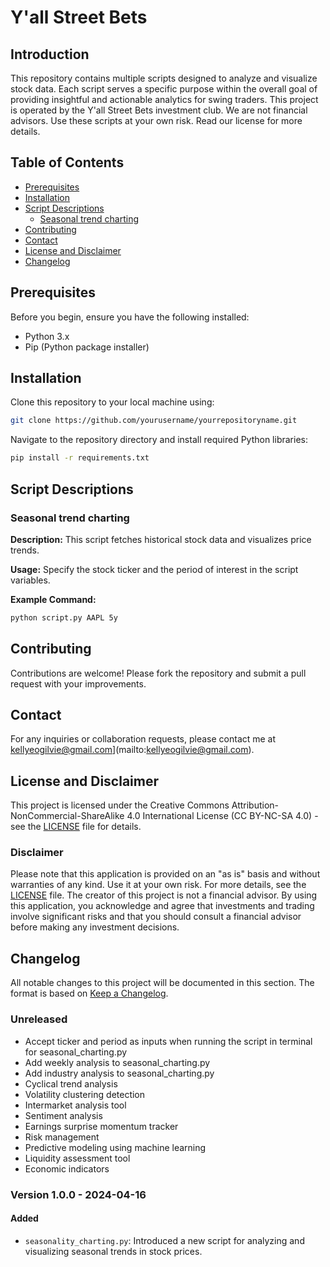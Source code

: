 # Y'all Street Bets

## Introduction

This repository contains multiple scripts designed to analyze and visualize stock data. Each script serves a specific purpose within the overall goal of providing insightful and actionable analytics for swing traders. This project is operated by the Y'all Street Bets investment club. We are not financial advisors. Use these scripts at your own risk. Read our license for more details.

## Table of Contents

- [Prerequisites](#prerequisites)
- [Installation](#installation)
- [Script Descriptions](#script-descriptions)
  - [Seasonal trend charting](#seasonal-trend-charting)
- [Contributing](#contributing)
- [Contact](#contact)
- [License and Disclaimer](#license-and-disclaimer)
- [Changelog](#changelog)

## Prerequisites

Before you begin, ensure you have the following installed:
- Python 3.x
- Pip (Python package installer)

## Installation

Clone this repository to your local machine using:
```bash
git clone https://github.com/yourusername/yourrepositoryname.git
```
Navigate to the repository directory and install required Python libraries:
```bash
pip install -r requirements.txt
```

## Script Descriptions

### Seasonal trend charting

**Description:** This script fetches historical stock data and visualizes price trends.

**Usage:** Specify the stock ticker and the period of interest in the script variables.

**Example Command:**
```bash
python script.py AAPL 5y
```

## Contributing

Contributions are welcome! Please fork the repository and submit a pull request with your improvements.

## Contact

For any inquiries or collaboration requests, please contact me at kellyeogilvie@gmail.com](mailto:kellyeogilvie@gmail.com).

## License and Disclaimer
This project is licensed under the Creative Commons Attribution-NonCommercial-ShareAlike 4.0 International License (CC BY-NC-SA 4.0) - see the [LICENSE](LICENSE) file for details.

### Disclaimer
Please note that this application is provided on an "as is" basis and without warranties of any kind. Use it at your own risk. For more details, see the [LICENSE](LICENSE) file.
The creator of this project is not a financial advisor. By using this application, you acknowledge and agree that investments and trading involve significant risks and that you should consult a financial advisor before making any investment decisions.

## Changelog

All notable changes to this project will be documented in this section. The format is based on [Keep a Changelog](https://keepachangelog.com/).

### Unreleased
- Accept ticker and period as inputs when running the script in terminal for seasonal_charting.py
- Add weekly analysis to seasonal_charting.py
- Add industry analysis to seasonal_charting.py
- Cyclical trend analysis
- Volatility clustering detection
- Intermarket analysis tool
- Sentiment analysis
- Earnings surprise momentum tracker
- Risk management
- Predictive modeling using machine learning
- Liquidity assessment tool
- Economic indicators

### Version 1.0.0 - 2024-04-16

#### Added
- `seasonality_charting.py`: Introduced a new script for analyzing and visualizing seasonal trends in stock prices.




